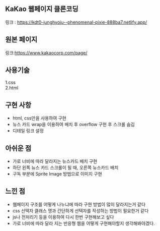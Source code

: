  KaKao 웹페이지 클론코딩
-
 링크 : https://kdt0-junghyoju--phenomenal-pixie-888ba7.netlify.app/

원본 페이지 
-
링크:https://www.kakaocorp.com/page/

사용기술
-
1.css<br>
2.html

구현 사항
-
* html, css만을 사용하여 구현 
* 뉴스 카드 wrap을 이용하여 배치 후 overflow 구현 후 스크롤 숨김
* 디테일 링크 설정

아쉬운 점
- 
* 가로 너비에 따라 달라지는 뉴스카드 배치 구현
* 하단 왼쪽 뉴스 카드 스크롤이 될 때, 오른쪽 뉴스카드 배치
* 구독 부분에 Sprite Image 방법으로 이미지 구현 



느낀 점
-
* 웹페이지 구조를 어떻게 나누냐에 따라 구현 방법이 많이 달라지는거 같다
* css 선택자 클래스 명과 간단하게 선택자를 작성하는 방법이 필요한거 같다
* js나 전처리기 등을 이용하여 다시 한번 구현해보고 싶다
* 가로 너비에 따라 달라 지는 반응형 웹을 어떻게 구현해야할지 생각해봐야겠다.


